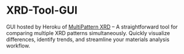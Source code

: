 # XRD-Tool-GUI

GUI hosted by Heroku of [MultiPattern XRD](https://github.com/dshirya/MultiPattern-XRD) – A straightforward tool for comparing multiple XRD patterns simultaneously. Quickly visualize differences, identify trends, and streamline your materials analysis workflow. 

